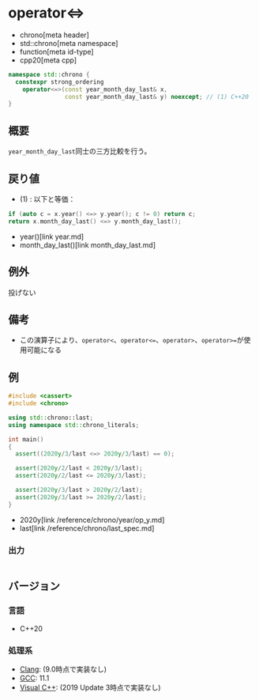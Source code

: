 # operator<=>
* chrono[meta header]
* std::chrono[meta namespace]
* function[meta id-type]
* cpp20[meta cpp]

```cpp
namespace std::chrono {
  constexpr strong_ordering
    operator<=>(const year_month_day_last& x,
                const year_month_day_last& y) noexcept; // (1) C++20
}
```

## 概要
`year_month_day_last`同士の三方比較を行う。


## 戻り値
- (1) : 以下と等価：

```cpp
if (auto c = x.year() <=> y.year(); c != 0) return c;
return x.month_day_last() <=> y.month_day_last();
```
* year()[link year.md]
* month_day_last()[link month_day_last.md]


## 例外
投げない


## 備考
- この演算子により、`operator<`、`operator<=`、`operator>`、`operator>=`が使用可能になる


## 例
```cpp example
#include <cassert>
#include <chrono>

using std::chrono::last;
using namespace std::chrono_literals;

int main()
{
  assert((2020y/3/last <=> 2020y/3/last) == 0);

  assert(2020y/2/last < 2020y/3/last);
  assert(2020y/2/last <= 2020y/3/last);

  assert(2020y/3/last > 2020y/2/last);
  assert(2020y/3/last >= 2020y/2/last);
}
```
* 2020y[link /reference/chrono/year/op_y.md]
* last[link /reference/chrono/last_spec.md]

### 出力
```
```

## バージョン
### 言語
- C++20

### 処理系
- [Clang](/implementation.md#clang): (9.0時点で実装なし)
- [GCC](/implementation.md#gcc): 11.1
- [Visual C++](/implementation.md#visual_cpp): (2019 Update 3時点で実装なし)

